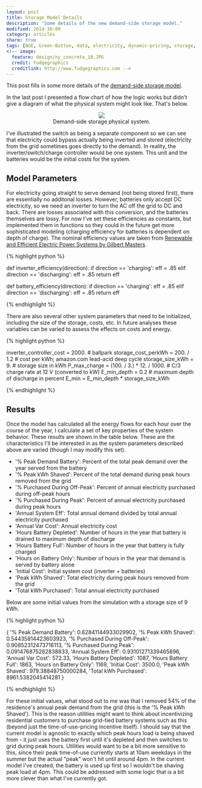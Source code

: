 ```yaml
---
layout: post
title: Storage Model Details
description: "Some details of the new demand-side storage model."
modified: 2014-10-09
category: articles
share: true
tags: [BGE, Green-Button, data, electricity, dynamic-pricing, storage, model, demand-side]
<!-- image:
  feature: design/ny_concrete_10.JPG
  credit: Fudgegraphics
  creditlink: http://www.fudgegraphics.com -->
---
```


This post fills in some more details of the <a href='{{ site.url }}/articles/Intro-To-Storage-Model'>demand-side storage model</a>.
 
In the last post I presented a flow chart of how the logic works but didn't give a diagram of what the physical system might look like.  That's below.

<center>
<figure>
  <a href='{{ site.url }}/images/2014-10/physical_system.jpg'><img src='{{ site.url }}/images/2014-10/physical_system.jpg'></a>
  <figcaption>Demand-side storage physical system.</figcaption>
</figure>
</center>

I've illustrated the switch as being a separate component so we can see that electricity could bypass actually being inverted and stored (electricity from the grid sometimes goes directly to the demand).  In reality, the inverter/switch/charge controller would be one system.  This unit and the batteries would be the initial costs for the system.

## Model Parameters

For electricity going straight to serve demand (not being stored first), there are essentially no additonal losses.  However, batteries only accept DC electricity, so we need an inverter to turn the AC off the grid to DC and back.  There are losses associated with this conversion, and the batteries themselves are lossy.  For now I've set these efficiencies as constants, but implemented them in functions so they could in the future get more sophisticated modeling (charging efficiency for batteries is dependent on depth of charge).  The nominal efficiency values are taken from <a href='http://www.amazon.com/Renewable-Efficient-Electric-Power-Systems/dp/0471280607/ref=sr_1_2?ie=UTF8&qid=1412769771&sr=8-2&keywords=renewable+and+efficient+electric+power+systems'>Renewable and Efficient Electric Power Systems by Gilbert Masters</a>.

{% highlight python %}

def inverter_efficiency(direction):
    if direction == 'charging':
        eff = .85
    elif direction == 'discharging':
        eff = .85
    return eff

def battery_efficiency(direction):
    if direction == 'charging':
        eff = .85
    elif direction == 'discharging':
        eff = .85
    return eff

{% endhighlight %}
 
There are also several other system parameters that need to be initialized, including the size of the storage, costs, etc.  In future analyses these variables can be varied to assess the effects on costs and energy.

{% highlight python %}

inverter_controller_cost = 2000. # ballpark
storage_cost_perkWh = 200. / 1.2 # cost per kWh; amazon.com lead-acid deep cycle
storage_size_kWh = 9.  # storage size in kWh
P_max_charge = (100. / 3.) * 12. / 1000. # C/3 charge rate at 12 V (converted to kW)
E_min_depth = 0.2 # maximum depth of discharge in percent
E_min = E_min_depth * storage_size_kWh

{% endhighlight %}

## Results

Once the model has calculated all the energy flows for each hour over the course of the year, I calculate a set of key properties of the system behavior.  These results are shown in the table below.  These are the characteristics I'll be interested in as the system parameters described above are varied (though I may modify this set).

* '% Peak Demand Battery': Percent of the total peak demand over the year served from the battery
* '% Peak kWh Shaved': Percent of the total demand during peak hours removed from the grid
* '% Purchased During Off-Peak': Percent of annual electricity purchased during off-peak hours
* '% Purchased During Peak': Percent of annual electricity purchased during peak hours
* 'Annual System Eff': Total annual demand divided by total annual electricity purchased
* 'Annual Var Cost': Annual electricity cost
* 'Hours Battery Depleted': Number of hours in the year that battery is drained to maximum depth of discharge
* 'Hours Battery Full': Number of hours in the year that battery is fully charged
* 'Hours on Battery Only': Number of hours in the year that demand is served by battery alone
* 'Initial Cost': Initial system cost (inverter + batteries)
* 'Peak kWh Shaved': Total electricity during peak hours removed from the grid
* 'Total kWh Purchased': Total annual electricity purchased

Below are some initial values from the simulation with a storage size of 9 kWh.

{% highlight python %}

{   '% Peak Demand Battery': 0.62841144933029902,
    '% Peak kWh Shaved': 0.54435814423603923,
    '% Purchased During Off-Peak': 0.90852312473716113,
    '% Purchased During Peak': 0.091476875262838833,
    'Annual System Eff': 0.93101271339465896,
    'Annual Var Cost': 572.33,
    'Hours Battery Depleted': 1087,
    'Hours Battery Full': 1863,
    'Hours on Battery Only': 1169,
    'Initial Cost': 3500.0,
    'Peak kWh Shaved': 979.38848750000284,
    'Total kWh Purchased': 8961.5382045414281    }

{% endhighlight %}

For these initial values, what stood out to me was that I removed 54% of the residence's annual peak demand from the grid (this is the '% Peak kWh Shaved').  This is the reason utilities might want to think about incentivizing residential customers to purchase grid-tied battery systems such as this (beyond just the time-of-use-pricing incentive itself).  I should say that the current model is agnostic to exactly which peak hours load is being shaved from - it just uses the battery first until it's depleted and then switches to grid during peak hours.  Utilities would want to be a bit more sensitive to this, since their peak time-of-use currently starts at 10am weekdays in the summer but the actual "peak" won't hit until around 4pm.  In the current model I've created, the battery is used up first so I wouldn't be shaving peak load at 4pm.  This could be addressed with some logic that is a bit more clever than what I've currently got.


